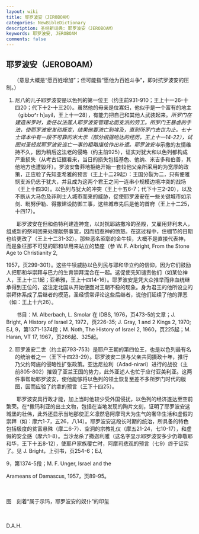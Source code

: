 ```yaml
---
layout: wiki
title: 耶罗波安（JEROBOAM）
categories: NewBibleDictionary
description: 圣经新词典: 耶罗波安（JEROBOAM）
keywords: 耶罗波安, JEROBOAM
comments: false
---
```


## 耶罗波安（JEROBOAM）

　　（意思大概是“愿百姓增加”；但可能指“愿他为百姓斗争”，即对抗罗波安的压制。）

1. 尼八的儿子耶罗波安是以色列的第一位王（约主前931-910；王上十一26-十四20；代下十2-十三20）。虽然他的母亲是位寡妇，他似乎是一个富有的地主（gibbo^r h]ayil，王上十一28），有能力把自己和其他人武装起来。*所罗门在建造米罗时，委任以法莲人耶罗波安管理北面支派的劳工。所罗门王暴虐的手法，使耶罗波安发动叛变，结果他要流亡到埃及，直到所罗门去世为止。七十士译本中有一段不可靠的米大示（部分根据哈达的经历，王上十一14-22），试图对圣经就耶罗波安逃亡一事的粗略描绘作出补遗。耶罗波安与*示撒的友情维持不久，因为稍后这法老的侵略（约主前925），证实对犹大和以色列都构成严重损失（从考古证据看来，当日的损失包括基色、他纳、米吉多和伯善，其他地方也遭毁坏）。罗波安鲁莽地拒绝开始一套较他父亲所采用的为宽厚的政策，正应验了先知亚希雅的预言（王上十二29起）：王国分裂为二，只有便雅悯支派仍忠于犹大，并且成为这两个君王之间一连串小规模边境冲突的战场（王上十四30）。以色列与犹大的冲突（王上十五6-7；代下十三2-20），以及不断从大马色及非利士人城市而来的威胁，促使耶罗波安在一些关键城市如示剑、毗努伊勒、得撒建设防御工事，这些城市先后是他的首府（王上十二25，十四17）。

　　耶罗波安在但和伯特利建造神龛，以对抗耶路撒冷的圣殿，又雇用非利未人，组成新的祭司团来处理献祭事宜，因而招惹神的愤怒。在这过程中，住棚节的日期也给更改了（王上十二31-32）。那些恶名昭彰的金牛犊，大概不是直接代表神，而是象征那不可见的耶和华用来站立的垫座（参 W. F. Albright, From the Stone Age to Christianity 2,

1957，页299-301）。这些牛犊威胁以色列民与耶和华立约的信仰，因为它们鼓励人把耶和华崇拜与巴力的生育崇拜混合在一起。这促使先知谴责他们（如某位神人，王上十三1起；亚希雅，王上十四14-16）。耶罗波安是凭大众推举而非血统继承得到王位的，这注定北国从开始便面对王朝不稳的现象。身为君王的他所设立的崇拜体系成了后继者的模范，圣经惯常评论这些后继者，说他们延续了他的罪恶（如：王上十六26）。

　　书目：M. Alberbach, L. Smolar 在 IDBS, 1976，页473-5的文章；J. Bright, A History of Israel 2, 1972，页226-35; J. Gray, 1 and 2 Kings 2, 1970; EJ, 9，第1371-1374段；M. Noth, The History of Israel 2, 1960，页225起；M. Haran, VT 17, 1967，页266起、325起。

2. 耶罗波安二世（约主前793-753）是耶户王朝的第四位王，也是以色列最有名的统治者之一（王下十四23-29）。耶罗波安二世与父亲共同摄政十年，推行乃父约阿施的侵略性扩张政策。亚达尼拉利（Adad-nirari）进行的战役（主前805-802）摧毁了亚兰王国的势力，此外亚述人也忙于应付亚美利亚。这两件事帮助耶罗波安，使他能够将以色列的领土恢复至差不多所罗门时代的版图，因而应验了约拿的预言（王下十四25）。

　　耶罗波安具行政才能，加上当时他较少受外国侵扰，以色列的经济遂达至空前繁荣。在*撒玛利亚的出土文物，包括在当地发现的陶片文刻，证明了耶罗波安这城堡的壮伟，此外还显示当地那使正义凛然皂阿摩司大为生气的奢华生活和虚假的崇拜（如：摩六1-7，五26，八14）。耶罗波安这段长时期的统治，所具备的特色包括极度的贫富悬殊（摩二6-7）、空洞的宗教礼仪（摩五21-24，七10-17），和虚假的安全感（摩六1-8）。当沙龙杀了撒迦利雅（这名字显示耶罗波安多少仍尊敬耶和华，王下十五8-12），使耶户家族覆亡时，阿摩司悲观的预言（七9）终于证实了。见 J. Bright，上引书，页254-6；EJ,

9，第1374-5段；M. F. Unger, Israel and the

Arameans of Damascus, 1957，页89-95。

　









图　刻着“属于示玛，耶罗波安的奴仆”的印玺

　

D.A.H.








